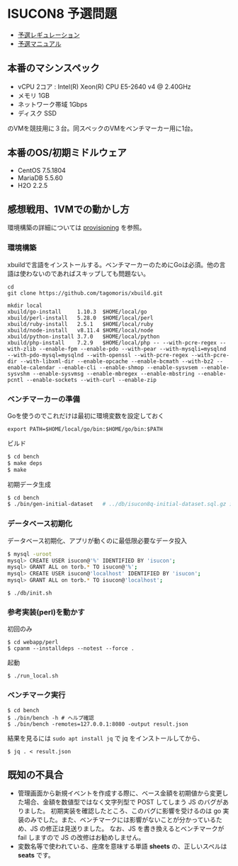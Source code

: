 # ISUCON8 予選問題

* [予選レギュレーション](./doc/REGULATION.md)
* [予選マニュアル](./doc/MANUAL.md)

## 本番のマシンスペック

* vCPU 2コア : Intel(R) Xeon(R) CPU E5-2640 v4 @ 2.40GHz
* メモリ 1GB
* ネットワーク帯域 1Gbps
* ディスク SSD

のVMを競技用に３台。同スペックのVMをベンチマーカー用に1台。

## 本番のOS/初期ミドルウェア

* CentOS 7.5.1804
* MariaDB 5.5.60
* H2O 2.2.5

## 感想戦用、1VMでの動かし方

環境構築の詳細については [provisioning](./provisioning) を参照。

### 環境構築

xbuildで言語をインストールする。ベンチマーカーのためにGoは必須。他の言語は使わないのであればスキップしても問題ない。

```
cd
git clone https://github.com/tagomoris/xbuild.git

mkdir local
xbuild/go-install     1.10.3  $HOME/local/go
xbuild/perl-install   5.28.0  $HOME/local/perl
xbuild/ruby-install   2.5.1   $HOME/local/ruby
xbuild/node-install   v8.11.4 $HOME/local/node
xbuild/python-install 3.7.0   $HOME/local/python
xbuild/php-install    7.2.9   $HOME/local/php -- --with-pcre-regex --with-zlib --enable-fpm --enable-pdo --with-pear --with-mysqli=mysqlnd --with-pdo-mysql=mysqlnd --with-openssl --with-pcre-regex --with-pcre-dir --with-libxml-dir --enable-opcache --enable-bcmath --with-bz2 --enable-calendar --enable-cli --enable-shmop --enable-sysvsem --enable-sysvshm --enable-sysvmsg --enable-mbregex --enable-mbstring --enable-pcntl --enable-sockets --with-curl --enable-zip
```

### ベンチマーカーの準備

Goを使うのでこれだけは最初に環境変数を設定しておく

```
export PATH=$HOME/local/go/bin:$HOME/go/bin:$PATH
```

ビルド

```sh
$ cd bench
$ make deps
$ make
```

初期データ生成

```sh
$ cd bench
$ ./bin/gen-initial-dataset   # ../db/isucon8q-initial-dataset.sql.gz ができる
```

### データベース初期化

データベース初期化、アプリが動くのに最低限必要なデータ投入

```sh
$ mysql -uroot
mysql> CREATE USER isucon@'%' IDENTIFIED BY 'isucon';
mysql> GRANT ALL on torb.* TO isucon@'%';
mysql> CREATE USER isucon@'localhost' IDENTIFIED BY 'isucon';
mysql> GRANT ALL on torb.* TO isucon@'localhost';
```

```
$ ./db/init.sh
```

### 参考実装(perl)を動かす

初回のみ

```
$ cd webapp/perl
$ cpanm --installdeps --notest --force .
```

起動

```
$ ./run_local.sh
```

### ベンチマーク実行

```console
$ cd bench
$ ./bin/bench -h # ヘルプ確認
$ ./bin/bench -remotes=127.0.0.1:8080 -output result.json
```

結果を見るには `sudo apt install jq` で jq をインストールしてから、

```
$ jq . < result.json
```

## 既知の不具合

- 管理画面から新規イベントを作成する際に、ベース金額を初期値から変更した場合、金額を数値型ではなく文字列型で POST してしまう JS のバグがありました。 初期実装を確認したところ、このバグに影響を受けるのは go 実装のみでした。また、ベンチマークには影響がないことが分かっているため、JS の修正は見送りました。 なお、JS を書き換えるとベンチマークが fail しますので JS の改修はお勧めしません。
- 変数名等で使われている、座席を意味する単語 **sheets** の、正しいスペルは **seats** です。
